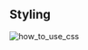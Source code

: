 ## Styling

![how_to_use_css](https://github.com/irwantowibowo1992/belajar_nextjs/assets/56178630/544db1eb-a130-4418-a404-a498f3707b4c)
